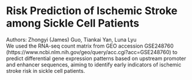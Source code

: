 # Risk Prediction of Ischemic Stroke among Sickle Cell Patients
</hr>
Authors: Zhongyi (James) Guo, Tiankai Yan, Luna Lyu <br>
We used the RNA-seq count matrix from GEO accession GSE248760 (https://www.ncbi.nlm.nih.gov/geo/query/acc.cgi?acc=GSE248760) to predict differential gene expression patterns based on upstream promoter and enhancer sequences, aiming to identify early indicators of ischemic stroke risk in sickle cell patients.
